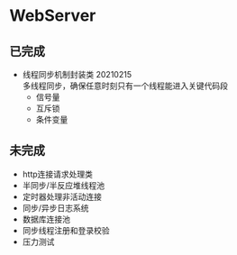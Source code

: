 # WebServer

## 已完成
* 线程同步机制封装类 20210215       
多线程同步，确保任意时刻只有一个线程能进入关键代码段
    * 信号量
    * 互斥锁
    * 条件变量

## 未完成
* http连接请求处理类
* 半同步/半反应堆线程池
* 定时器处理非活动连接
* 同步/异步日志系统
* 数据库连接池
* 同步线程注册和登录校验
* 压力测试